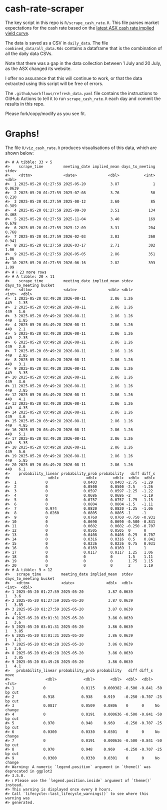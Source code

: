 
<!-- README.md is generated from README.Rmd. Please edit that file -->

# cash-rate-scraper

The key script in this repo is `R/scrape_cash_rate.R`. This file parses
market expectations for the cash rate based on the [latest ASX cash rate
implied yield
curve](https://www.asx.com.au/markets/trade-our-derivatives-market/futures-market/rba-rate-tracker).

The data is saved as a CSV in `daily_data`. The file
`combined_data/all_data.Rds` contains a dataframe that is the
combination of all the daily data CSVs.

Note that there was a gap in the data collection between 1 July and 20
July, as the ASX changed its website.

I offer no assurance that this will continue to work, or that the data
extracted using this script will be free of errors.

The `.github/workflows/refresh_data.yaml` file contains the instructions
to GitHub Actions to tell it to run `scrape_cash_rate.R` each day and
commit the results in this repo.

Please fork/copy/modify as you see fit.

# Graphs!

The file `R/viz_cash_rate.R` produces visualisations of this data, which
are shown below:

    #> # A tibble: 33 × 5
    #>    scrape_time         meeting_date implied_mean days_to_meeting  stdev
    #>    <dttm>              <date>              <dbl>           <int>  <dbl>
    #>  1 2025-05-20 01:27:59 2025-05-20           3.87               1 0.0639
    #>  2 2025-05-20 01:27:59 2025-07-08           3.76              50 0.210 
    #>  3 2025-05-20 01:27:59 2025-08-12           3.60              85 0.389 
    #>  4 2025-05-20 01:27:59 2025-09-30           3.51             134 0.468 
    #>  5 2025-05-20 01:27:59 2025-11-04           3.40             169 0.678 
    #>  6 2025-05-20 01:27:59 2025-12-09           3.31             204 0.768 
    #>  7 2025-05-20 01:27:59 2026-02-03           3.03             260 0.941 
    #>  8 2025-05-20 01:27:59 2026-03-17           2.71             302 1.06  
    #>  9 2025-05-20 01:27:59 2026-05-05           2.86             351 1.06  
    #> 10 2025-05-20 01:27:59 2026-06-16           2.82             393 1.09  
    #> # ℹ 23 more rows
    #> # A tibble: 20 × 11
    #>    scrape_time         meeting_date implied_mean stdev days_to_meeting bucket
    #>    <dttm>              <date>              <dbl> <dbl>           <int>  <dbl>
    #>  1 2025-05-20 03:49:28 2026-08-11           2.86  1.26             449   1.35
    #>  2 2025-05-20 03:49:28 2026-08-11           2.86  1.26             449   1.6 
    #>  3 2025-05-20 03:49:28 2026-08-11           2.86  1.26             449   1.85
    #>  4 2025-05-20 03:49:28 2026-08-11           2.86  1.26             449   2.1 
    #>  5 2025-05-20 03:49:28 2026-08-11           2.86  1.26             449   2.35
    #>  6 2025-05-20 03:49:28 2026-08-11           2.86  1.26             449   2.6 
    #>  7 2025-05-20 03:49:28 2026-08-11           2.86  1.26             449   2.85
    #>  8 2025-05-20 03:49:28 2026-08-11           2.86  1.26             449   3.1 
    #>  9 2025-05-20 03:49:28 2026-08-11           2.86  1.26             449   3.35
    #> 10 2025-05-20 03:49:28 2026-08-11           2.86  1.26             449   3.6 
    #> 11 2025-05-20 03:49:28 2026-08-11           2.86  1.26             449   3.85
    #> 12 2025-05-20 03:49:28 2026-08-11           2.86  1.26             449   4.1 
    #> 13 2025-05-20 03:49:28 2026-08-11           2.86  1.26             449   4.35
    #> 14 2025-05-20 03:49:28 2026-08-11           2.86  1.26             449   4.6 
    #> 15 2025-05-20 03:49:28 2026-08-11           2.86  1.26             449   4.85
    #> 16 2025-05-20 03:49:28 2026-08-11           2.86  1.26             449   5.1 
    #> 17 2025-05-20 03:49:28 2026-08-11           2.86  1.26             449   5.35
    #> 18 2025-05-20 03:49:28 2026-08-11           2.86  1.26             449   5.6 
    #> 19 2025-05-20 03:49:28 2026-08-11           2.86  1.26             449   5.85
    #> 20 2025-05-20 03:49:28 2026-08-11           2.86  1.26             449   6.1 
    #>    probability_linear probability_prob probability   diff diff_s
    #>                 <dbl>            <dbl>       <dbl>  <dbl>  <dbl>
    #>  1             0                0.0403      0.0403 -2.75  -1.29 
    #>  2             0                0.0500      0.0500 -2.5   -1.26 
    #>  3             0                0.0597      0.0597 -2.25  -1.22 
    #>  4             0                0.0686      0.0686 -2     -1.19 
    #>  5             0                0.0757      0.0757 -1.75  -1.15 
    #>  6             0                0.0804      0.0804 -1.5   -1.11 
    #>  7             0.974            0.0820      0.0820 -1.25  -1.06 
    #>  8             0.0260           0.0805      0.0805 -1     -1    
    #>  9             0                0.0760      0.0760 -0.750 -0.931
    #> 10             0                0.0690      0.0690 -0.500 -0.841
    #> 11             0                0.0602      0.0602 -0.250 -0.707
    #> 12             0                0.0505      0.0505  0      0    
    #> 13             0                0.0408      0.0408  0.25   0.707
    #> 14             0                0.0316      0.0316  0.5    0.841
    #> 15             0                0.0236      0.0236  0.75   0.931
    #> 16             0                0.0169      0.0169  1      1    
    #> 17             0                0.0117      0.0117  1.25   1.06 
    #> 18             0                0           0       1.5    1.11 
    #> 19             0                0           0       1.75   1.15 
    #> 20             0                0           0       2      1.19
    #> # A tibble: 9 × 12
    #>   scrape_time         meeting_date implied_mean  stdev days_to_meeting bucket
    #>   <dttm>              <date>              <dbl>  <dbl>           <int>  <dbl>
    #> 1 2025-05-20 01:27:59 2025-05-20           3.87 0.0639               1   3.6 
    #> 2 2025-05-20 01:27:59 2025-05-20           3.87 0.0639               1   3.85
    #> 3 2025-05-20 01:27:59 2025-05-20           3.87 0.0639               1   4.1 
    #> 4 2025-05-20 03:01:31 2025-05-20           3.86 0.0639               1   3.6 
    #> 5 2025-05-20 03:01:31 2025-05-20           3.86 0.0639               1   3.85
    #> 6 2025-05-20 03:01:31 2025-05-20           3.86 0.0639               1   4.1 
    #> 7 2025-05-20 03:49:28 2025-05-20           3.86 0.0639               1   3.6 
    #> 8 2025-05-20 03:49:28 2025-05-20           3.86 0.0639               1   3.85
    #> 9 2025-05-20 03:49:28 2025-05-20           3.86 0.0639               1   4.1 
    #>   probability_linear probability_prob probability   diff diff_s move      
    #>                <dbl>            <dbl>       <dbl>  <dbl>  <dbl> <fct>     
    #> 1             0                0.0115    0.000382 -0.500 -0.841 -50 bp cut
    #> 2             0.918            0.938     0.919    -0.250 -0.707 -25 bp cut
    #> 3             0.0817           0.0509    0.0806    0      0     No change 
    #> 4             0                0.0191    0.000636 -0.500 -0.841 -50 bp cut
    #> 5             0.970            0.948     0.969    -0.250 -0.707 -25 bp cut
    #> 6             0.0300           0.0330    0.0301    0      0     No change 
    #> 7             0                0.0191    0.000636 -0.500 -0.841 -50 bp cut
    #> 8             0.970            0.948     0.969    -0.250 -0.707 -25 bp cut
    #> 9             0.0300           0.0330    0.0301    0      0     No change
    #> Warning: A numeric `legend.position` argument in `theme()` was deprecated in ggplot2
    #> 3.5.0.
    #> ℹ Please use the `legend.position.inside` argument of `theme()` instead.
    #> This warning is displayed once every 8 hours.
    #> Call `lifecycle::last_lifecycle_warnings()` to see where this warning was
    #> generated.
